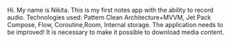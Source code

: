 Hi. My name is Nikita. This is my first notes app with the ability to record audio. Technologies used: Pattern Clean Architecture+MVVM, Jet Pack Compose, Flow, Coroutine,Room, Internal storage. The application needs to be improved! It is necessary to make it possible to download media content.
